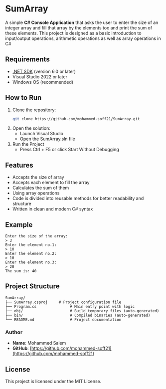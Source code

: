 # SumArray

A simple **C# Console Application** that asks the user to enter the size of an integer array and fill that array by the elements too and print the sum of these elements.
This project is designed as a basic introduction to input/output operations, arithmetic operations as well as array operations in C#

## Requirements
- [.NET SDK](https://dotnet.microsoft.com/en-us/download) (version 6.0 or later)
- Visual Studio 2022 or later
- Windows OS (recommended)

## How to Run
1. Clone the repository:
   ```bash
   git clone https://github.com/mohammed-soff21/SumArray.git
2. Open the solution:
   - Launch Visual Studio
   - Open the SumArray.sln file
3. Run the Project
   - Press Ctrl + F5 or click Start Without Debugging

## Features
- Accepts the size of array
- Accepts each element to fill the array
- Calculates the sum of them
- Using array operations
- Code is divided into reusable methods for better readability and structure
- Written in clean and modern C# syntax

## Example
```text
Enter the size of the array:
> 3
Enter the element no.1:
> 10
Enter the element no.2:
> 10
Enter the element no.3:
> 20
The sum is: 40
```
## Project Structure
```text
SumArray/
├── SumArray.csproj     # Project configuration file
├── Program.cs               # Main entry point with logic
├── obj/                     # Build temporary files (auto-generated)
├── bin/                     # Compiled binaries (auto-generated)
└── README.md                # Project documentation
```

### Author
- **Name**: Mohammed Salem
- **GitHub**: 
[https://github.com/mohammed-soff21](https://github.com/mohammed-soff21)

## License
This project is licensed under the MIT License.
